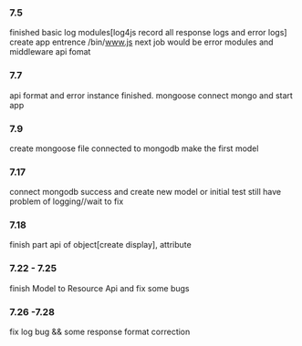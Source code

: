 ### 7.5
finished basic log modules[log4js record all response logs and error logs]
create app entrence /bin/www.js
next job would be error modules and middleware api fomat
### 7.7
api format and error instance finished.
mongoose connect mongo and start app 
### 7.9
create mongoose file connected to mongodb
make the first model 
### 7.17
connect mongodb success and create new model or initial test
still have problem of logging//wait to fix
### 7.18
finish part api of object[create display], attribute
### 7.22 - 7.25
finish Model to Resource Api and fix some bugs

### 7.26 -7.28
fix log bug && some response format correction